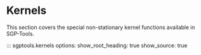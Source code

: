 # Kernels

This section covers the special non-stationary kernel functions available in SGP-Tools.

::: sgptools.kernels
    options:
      show_root_heading: true
      show_source: true
